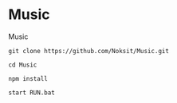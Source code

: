 # Music
Music

`git clone https://github.com/Noksit/Music.git`

`cd Music`

`npm install`

`start RUN.bat`
